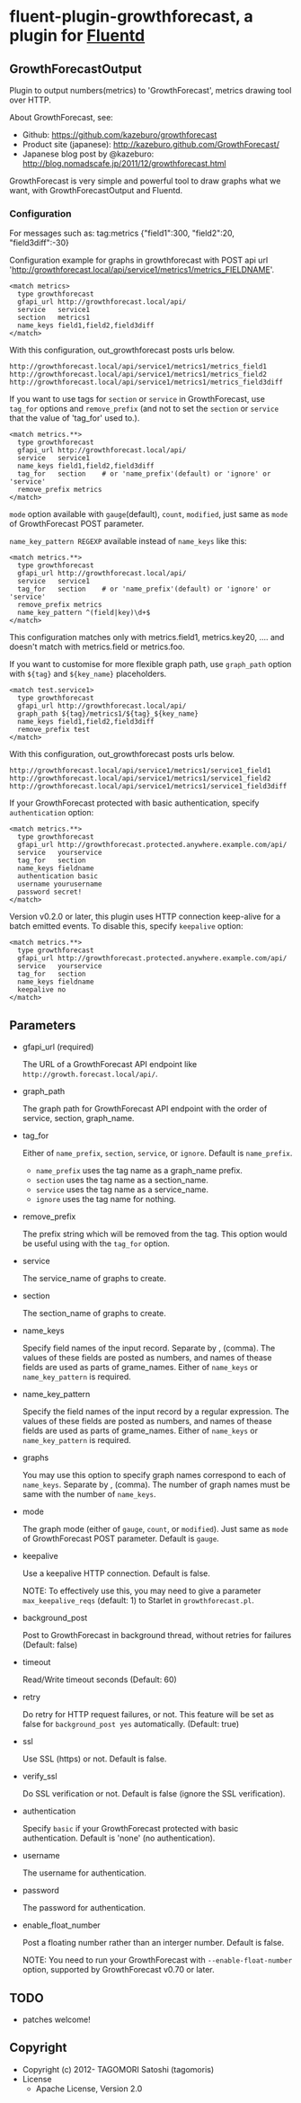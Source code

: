 # fluent-plugin-growthforecast, a plugin for [Fluentd](http://fluentd.org)

## GrowthForecastOutput

Plugin to output numbers(metrics) to 'GrowthForecast', metrics drawing tool over HTTP.

About GrowthForecast, see:
* Github: https://github.com/kazeburo/growthforecast
* Product site (japanese): http://kazeburo.github.com/GrowthForecast/
* Japanese blog post by @kazeburo: http://blog.nomadscafe.jp/2011/12/growthforecast.html

GrowthForecast is very simple and powerful tool to draw graphs what we want, with GrowthForecastOutput and Fluentd.

### Configuration

For messages such as:
    tag:metrics {"field1":300, "field2":20, "field3diff":-30}
    
Configuration example for graphs in growthforecast with POST api url 'http://growthforecast.local/api/service1/metrics1/metrics_FIELDNAME'.

    <match metrics>
      type growthforecast
      gfapi_url http://growthforecast.local/api/
      service   service1
      section   metrics1
      name_keys field1,field2,field3diff
    </match>

With this configuration, out_growthforecast posts urls below.

    http://growthforecast.local/api/service1/metrics1/metrics_field1
    http://growthforecast.local/api/service1/metrics1/metrics_field2
    http://growthforecast.local/api/service1/metrics1/metrics_field3diff

If you want to use tags for `section` or `service`  in GrowthForecast, use `tag_for` options and `remove_prefix` (and not to set the `section` or `service` that the value of 'tag_for' used to.).

    <match metrics.**>
      type growthforecast
      gfapi_url http://growthforecast.local/api/
      service   service1
      name_keys field1,field2,field3diff
      tag_for   section    # or 'name_prefix'(default) or 'ignore' or 'service'
      remove_prefix metrics
    </match>

`mode` option available with `gauge`(default), `count`, `modified`, just same as `mode` of GrowthForecast POST parameter.

`name_key_pattern REGEXP` available instead of `name_keys` like this:

    <match metrics.**>
      type growthforecast
      gfapi_url http://growthforecast.local/api/
      service   service1
      tag_for   section    # or 'name_prefix'(default) or 'ignore' or 'service'
      remove_prefix metrics
      name_key_pattern ^(field|key)\d+$
    </match>

This configuration matches only with metrics.field1, metrics.key20, .... and doesn't match with metrics.field or metrics.foo.

If you want to customise for more flexible graph path, use `graph_path` option with `${tag}` and `${key_name}` placeholders.

    <match test.service1>
      type growthforecast
      gfapi_url http://growthforecast.local/api/
      graph_path ${tag}/metrics1/${tag}_${key_name}
      name_keys field1,field2,field3diff
      remove_prefix test
    </match>

With this configuration, out_growthforecast posts urls below.

    http://growthforecast.local/api/service1/metrics1/service1_field1
    http://growthforecast.local/api/service1/metrics1/service1_field2
    http://growthforecast.local/api/service1/metrics1/service1_field3diff

If your GrowthForecast protected with basic authentication, specify `authentication` option:

    <match metrics.**>
      type growthforecast
      gfapi_url http://growthforecast.protected.anywhere.example.com/api/
      service   yourservice
      tag_for   section
      name_keys fieldname
      authentication basic
      username yourusername
      password secret!
    </match>

Version v0.2.0 or later, this plugin uses HTTP connection keep-alive for a batch emitted events. To disable this, specify `keepalive` option:

    <match metrics.**>
      type growthforecast
      gfapi_url http://growthforecast.protected.anywhere.example.com/api/
      service   yourservice
      tag_for   section
      name_keys fieldname
	  keepalive no
    </match>


## Parameters

* gfapi\_url (required)

    The URL of a GrowthForecast API endpoint like `http://growth.forecast.local/api/`.
    
* graph\_path

    The graph path for GrowthForecast API endpoint with the order of service, section, graph_name.

* tag\_for

    Either of `name_prefix`, `section`, `service`, or `ignore`. Default is `name_prefix`. 

    * `name_prefix` uses the tag name as a graph\_name prefix. 
    * `section` uses the tag name as a section\_name.
    * `service` uses the tag name as a service\_name.
    * `ignore` uses the tag name for nothing.
    
* remove\_prefix

    The prefix string which will be removed from the tag. This option would be useful using with the `tag_for` option.

* service

    The service\_name of graphs to create.

* section

    The section\_name of graphs to create.

* name\_keys

    Specify field names of the input record. Separate by , (comma).
    The values of these fields are posted as numbers, and names of thease fields are used as parts of grame\_names. 
    Either of `name_keys` or `name_key_pattern` is required. 

* name\_key\_pattern

    Specify the field names of the input record by a regular expression.
    The values of these fields are posted as numbers, and names of thease fields are used as parts of grame\_names. 
    Either of `name_keys` or `name_key_pattern` is required. 

* graphs

    You may use this option to specify graph names correspond to each of `name_keys`. Separate by , (comma). 
    The number of graph names must be same with the number of `name_keys`.

* mode

    The graph mode (either of `gauge`, `count`, or `modified`). Just same as `mode` of GrowthForecast POST parameter. Default is `gauge`. 
    
* keepalive

    Use a keepalive HTTP connection. Default is false.

    NOTE: To effectively use this, you may need to give a parameter `max_keepalive_reqs` (default: 1) to Starlet in `growthforecast.pl`. 
    
* background_post

    Post to GrowthForecast in background thread, without retries for failures (Default: false)

* timeout

    Read/Write timeout seconds (Default: 60)

* retry

    Do retry for HTTP request failures, or not. This feature will be set as false for `background_post yes` automatically. (Default: true)

* ssl

    Use SSL (https) or not. Default is false. 
    
* verify\_ssl

    Do SSL verification or not. Default is false (ignore the SSL verification).

* authentication

    Specify `basic` if your GrowthForecast protected with basic authentication. Default is 'none' (no authentication).
    
* username

    The username for authentication.

* password

    The password for authentication.

* enable\_float\_number

    Post a floating number rather than an interger number. Default is false. 
    
    NOTE: You need to run your GrowthForecast with `--enable-float-number` option, supported by GrowthForecast v0.70 or later.
        
## TODO

* patches welcome!

## Copyright

* Copyright (c) 2012- TAGOMORI Satoshi (tagomoris)
* License
  * Apache License, Version 2.0
